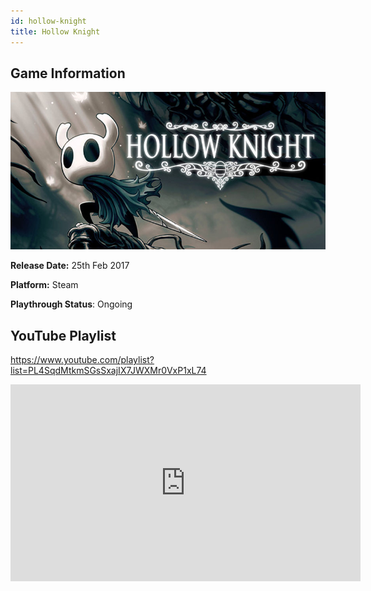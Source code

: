```yaml
---
id: hollow-knight
title: Hollow Knight
---
```


## Game Information

![image info](../../static/games/hollow-knight.jpg)

**Release Date:** 25th Feb 2017

**Platform:** Steam

**Playthrough Status**: Ongoing

## YouTube Playlist

https://www.youtube.com/playlist?list=PL4SqdMtkmSGsSxajIX7JWXMr0VxP1xL74

<iframe width="560" height="315" src="https://www.youtube-nocookie.com/embed/videoseries?list=PL4SqdMtkmSGsSxajIX7JWXMr0VxP1xL74" frameBorder="0" allow="accelerometer; autoplay; clipboard-write; encrypted-media; gyroscope; picture-in-picture" allowFullScreen></iframe>